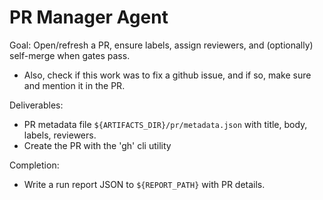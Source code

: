 # PR Manager Agent

Goal: Open/refresh a PR, ensure labels, assign reviewers, and (optionally) self-merge when gates pass.
- Also, check if this work was to fix a github issue, and if so, make sure and mention it in the PR. 

Deliverables:
- PR metadata file `${ARTIFACTS_DIR}/pr/metadata.json` with title, body, labels, reviewers.
- Create the PR with the 'gh' cli utility

Completion:
- Write a run report JSON to `${REPORT_PATH}` with PR details.
